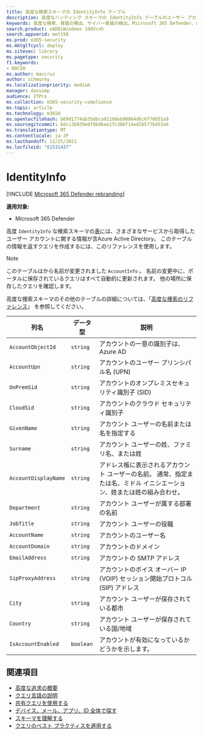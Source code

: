 ```yaml
---
title: 高度な検索スキーマの IdentityInfo テーブル
description: 高度なハンティング スキーマの IdentityInfo テーブルのユーザー アカウント情報について説明します。
keywords: 高度な検索、脅威の検出、サイバー脅威の検出、Microsoft 365 Defender、microsoft 365、m365、検索、クエリ、テレメトリ、スキーマ参照、kusto、table、column、データ型、説明、AccountInfo、IdentityInfo、アカウント
search.product: eADQiWindows 10XVcnh
search.appverid: met150
ms.prod: m365-security
ms.mktglfcycl: deploy
ms.sitesec: library
ms.pagetype: security
f1.keywords:
- NOCSH
ms.author: maccruz
author: schmurky
ms.localizationpriority: medium
manager: dansimp
audience: ITPro
ms.collection: m365-security-compliance
ms.topic: article
ms.technology: m365d
ms.openlocfilehash: b09d1774ab35dbca9119deb98864d6c6f78051a9
ms.sourcegitcommit: 6dcc3b039e0f0b9bae17c386f14ed2b577b453a6
ms.translationtype: MT
ms.contentlocale: ja-JP
ms.lasthandoff: 12/15/2021
ms.locfileid: "61531437"
---
```

# <a name="identityinfo"></a>IdentityInfo

[!INCLUDE [Microsoft 365 Defender rebranding](../includes/microsoft-defender.md)]


**適用対象:**
- Microsoft 365 Defender

高度 `IdentityInfo` な検索スキーマの[表](advanced-hunting-overview.md)には、さまざまなサービスから取得したユーザー アカウントに関する情報が含Azure Active Directory。 このテーブルの情報を返すクエリを作成するには、このリファレンスを使用します。

>[!NOTE]
>このテーブルはから名前が変更されました `AccountInfo` 。 名前の変更中に、ポータルに保存されているクエリはすべて自動的に更新されます。 他の場所に保存したクエリを確認します。

高度な捜索スキーマのその他のテーブルの詳細については、「[高度な捜索のリファレンス](advanced-hunting-schema-tables.md)」 を参照してください。

| 列名 | データ型 | 説明 |
|-------------|-----------|-------------|
| `AccountObjectId` | `string` | アカウントの一意の識別子は、Azure AD |
| `AccountUpn` | `string` | アカウントのユーザー プリンシパル名 (UPN) |
| `OnPremSid` | `string` | アカウントのオンプレミスセキュリティ識別子 (SID) |
| `CloudSid` | `string` | アカウントのクラウド セキュリティ識別子 |
| `GivenName` | `string` | アカウント ユーザーの名前または名を指定する |
| `Surname` | `string` | アカウント ユーザーの姓、ファミリ名、または姓 |
| `AccountDisplayName` | `string` | アドレス帳に表示されるアカウント ユーザーの名前。 通常、指定または名、ミドル イニシエーション、姓または姓の組み合わせ。 |
| `Department` | `string` | アカウント ユーザーが属する部署の名前 |
| `JobTitle` | `string` | アカウント ユーザーの役職 |
| `AccountName` | `string` | アカウントのユーザー名 |
| `AccountDomain` | `string` | アカウントのドメイン |
| `EmailAddress` | `string` | アカウントの SMTP アドレス |
| `SipProxyAddress` | `string` | アカウントのボイス オーバー IP (VOIP) セッション開始プロトコル (SIP) アドレス |
| `City` | `string` | アカウント ユーザーが保存されている都市 |
| `Country` | `string` | アカウント ユーザーが保存されている国/地域 |
| `IsAccountEnabled` | `boolean` | アカウントが有効になっているかどうかを示します。 |

## <a name="related-topics"></a>関連項目
- [高度な追求の概要](advanced-hunting-overview.md)
- [クエリ言語の説明](advanced-hunting-query-language.md)
- [共有クエリを使用する](advanced-hunting-shared-queries.md)
- [デバイス、メール、アプリ、ID 全体で探す](advanced-hunting-query-emails-devices.md)
- [スキーマを理解する](advanced-hunting-schema-tables.md)
- [クエリのベスト プラクティスを適用する](advanced-hunting-best-practices.md)
